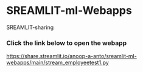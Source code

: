 # SREAMLIT-ml-Webapps
SREAMLIT-sharing

### Click the link below to open the webapp

https://share.streamlit.io/anoop-a-anto/sreamlit-ml-webapps/main/stream_employeetest1.py
